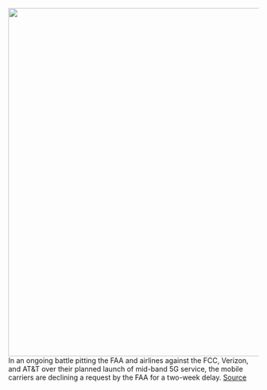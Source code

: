 <img src='https://cdn.vox-cdn.com/thumbor/CImzTfDiBAQxDfoeXH-SsmjpnGY=/0x0:2040x1360/1200x800/filters:focal(690x585:1016x911)/cdn.vox-cdn.com/uploads/chorus_image/image/70339936/DSCF1198-3.0.0.jpg' width='700px' /><br/>
In an ongoing battle pitting the FAA and airlines against the FCC, Verizon, and AT&T over their planned launch of mid-band 5G service, the mobile carriers are declining a request by the FAA for a two-week delay.
<a href='https://www.theverge.com/2022/1/2/22863964/faa-fcc-verizon-att-c-band-5g-airports-proposal-rejected'> Source <a/>